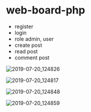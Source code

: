# web-board-php

- register
- login
- role admin, user
- create post
- read post
- comment post

![2019-07-20_124826](https://user-images.githubusercontent.com/8300694/61574659-ee634e00-aaec-11e9-8127-b2f42ad4b146.png)

![2019-07-20_124817](https://user-images.githubusercontent.com/8300694/61574663-fae7a680-aaec-11e9-8eed-85ba56a29bde.png)

![2019-07-20_124848](https://user-images.githubusercontent.com/8300694/61574666-05a23b80-aaed-11e9-9f8e-dd9d16d70d7d.png)

![2019-07-20_124859](https://user-images.githubusercontent.com/8300694/61574671-105cd080-aaed-11e9-974a-ca0073d17aa3.png)
